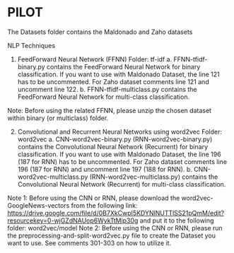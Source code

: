 # PILOT

The Datasets folder contains the Maldonado and Zaho datasets

NLP Techniques
1. FeedForward Neural Network (FFNN)
Folder: tf-idf
a. FFNN-tfidf-binary.py contains the FeedForward Neural Network for binary classification. 
If you want to use with Maldonado Dataset, the line 121 has to be uncommented. For Zaho dataset comments line 121 and uncomment line 122.
b. FFNN-tfidf-multiclass.py contains the FeedForward Neural Network for multi-class classification. 

Note: Before using the related FFNN, please unzip the chosen dataset within binary (or multiclass) folder.

2. Convolutional and Recurrent Neural Networks using word2vec 
Folder: word2vec
a. CNN-word2vec-binary.py (RNN-word2vec-binary.py) contains the Convolutional Neural Network (Recurrent) for binary classification. 
If you want to use with Maldonado Dataset, the line 196 (187 for RNN) has to be uncommented. For Zaho dataset comments line 196 (187 for RNN) and uncomment line 197 (188 for RNN).
b. CNN-word2vec-multiclass.py (RNN-word2vec-multiclass.py) contains the Convolutional Neural Network (Recurrent) for multi-class classification.

Note 1: Before using the CNN or RNN, please download the word2vec-GoogleNews-vectors from the following link: https://drive.google.com/file/d/0B7XkCwpI5KDYNlNUTTlSS21pQmM/edit?resourcekey=0-wjGZdNAUop6WykTtMip30g
        and put it to the following folder: word2vec/model 
Note 2: Before using the CNN or RNN, please run the preprocessing-and-split-word2vec.py file to create the Dataset you want to use. See comments 301-303 on how to utilize it.
